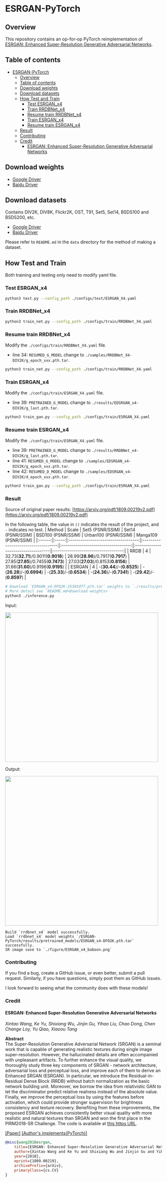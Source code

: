 # ESRGAN-PyTorch

## Overview

This repository contains an op-for-op PyTorch reimplementation of [ESRGAN: Enhanced Super-Resolution Generative Adversarial Networks](https://arxiv.org/abs/1809.00219v2).

## Table of contents

- [ESRGAN-PyTorch](#esrgan-pytorch)
    - [Overview](#overview)
    - [Table of contents](#table-of-contents)
    - [Download weights](#download-weights)
    - [Download datasets](#download-datasets)
    - [How Test and Train](#how-test-and-train)
        - [Test ESRGAN_x4](#test-esrganx4)
        - [Train RRDBNet_x4](#train-rrdbnetx4)
        - [Resume train RRDBNet_x4](#resume-train-rrdbnetx4)
        - [Train ESRGAN_x4](#train-esrganx4)
        - [Resume train ESRGAN_x4](#resume-train-esrganx4)
    - [Result](#result)
    - [Contributing](#contributing)
    - [Credit](#credit)
        - [ESRGAN: Enhanced Super-Resolution Generative Adversarial Networks](#esrgan-enhanced-super-resolution-generative-adversarial-networks)

## Download weights

- [Google Driver](https://drive.google.com/drive/folders/17ju2HN7Y6pyPK2CC_AqnAfTOe9_3hCQ8?usp=sharing)
- [Baidu Driver](https://pan.baidu.com/s/1yNs4rqIb004-NKEdKBJtYg?pwd=llot)

## Download datasets

Contains DIV2K, DIV8K, Flickr2K, OST, T91, Set5, Set14, BSDS100 and BSDS200, etc.

- [Google Driver](https://drive.google.com/drive/folders/1A6lzGeQrFMxPqJehK9s37ce-tPDj20mD?usp=sharing)
- [Baidu Driver](https://pan.baidu.com/s/1o-8Ty_7q6DiS3ykLU09IVg?pwd=llot)

Please refer to `README.md` in the `data` directory for the method of making a dataset.

## How Test and Train

Both training and testing only need to modify yaml file. 

### Test ESRGAN_x4

```bash
python3 test.py --config_path ./configs/test/ESRGAN_X4.yaml
```

### Train RRDBNet_x4

```bash
python3 train_net.py --config_path ./configs/train/RRDBNet_X4.yaml
```

### Resume train RRDBNet_x4

Modify the `./configs/train/RRDBNet_X4.yaml` file.

- line 34: `RESUMED_G_MODEL` change to `./samples/RRDBNet_X4-DIV2K/g_epoch_xxx.pth.tar`.

```bash
python3 train_net.py --config_path ./configs/train/RRDBNet_X4.yaml
```

### Train ESRGAN_x4

Modify the `./configs/train/ESRGAN_X4.yaml` file.

- line 39: `PRETRAINED_G_MODEL` change to `./results/EDSRGAN_x4-DIV2K/g_last.pth.tar`.

```bash
python3 train_gan.py --config_path ./configs/train/ESRGAN_X4.yaml
```

### Resume train ESRGAN_x4

Modify the `./configs/train/ESRGAN_X4.yaml` file.

- line 39: `PRETRAINED_G_MODEL` change to `./results/RRDBNet_x4-DIV2K/g_last.pth.tar`.
- line 41: `RESUMED_G_MODEL` change to `./samples/EDSRGAN_x4-DIV2K/g_epoch_xxx.pth.tar`.
- line 42: `RESUMED_D_MODEL` change to `./samples/EDSRGAN_x4-DIV2K/d_epoch_xxx.pth.tar`.

```bash
python3 train_gan.py --config_path ./configs/train/ESRGAN_X4.yaml
```

### Result

Source of original paper results: [https://arxiv.org/pdf/1809.00219v2.pdf](https://arxiv.org/pdf/1809.00219v2.pdf)

In the following table, the value in `()` indicates the result of the project, and `-` indicates no test.
| Method | Scale |          Set5 (PSNR/SSIM)           |          Set14 (PSNR/SSIM)          |         BSD100 (PSNR/SSIM)          |        Urban100 (PSNR/SSIM)         |        Manga109 (PSNR/SSIM)         |
|:------:|:-----:|:-----------------------------------:|:-----------------------------------:|:-----------------------------------:|:-----------------------------------:|:-----------------------------------:|
|  RRDB  |   4   | 32.73(**32.71**)/0.9011(**0.9018**) | 28.99(**28.96**)/0.7917(**0.7917**) | 27.85(**27.85**)/0.7455(**0.7473**) | 27.03(**27.03**)/0.8153(**0.8156**) | 31.66(**31.60**)/0.9196(**0.9195**) |
| ESRGAN |   4   |     -(**30.44**)/-(**0.8525**)      |     -(**26.28**)/-(**0.6994**)      |     -(**25.33**)/-(**0.6534**)      |     -(**24.36**)/-(**0.7341**)      |     -(**29.42**)/-(**0.8597**)      |

```bash
# Download `ESRGAN_x4-DFO2K-25393df7.pth.tar` weights to `./results/pretrained_models`
# More detail see `README.md<Download weights>`
python3 ./inference.py
```

Input: 

<span align="center"><img width="492" height="480" src="figure/baboon.png"/></span>

Output: 

<span align="center"><img width="492" height="480" src="figure/ESRGAN_x4_baboon.png"/></span>

```text
Build `rrdbnet_x4` model successfully.
Load `rrdbnet_x4` model weights `/ESRGAN-PyTorch/results/pretrained_models/ESRGAN_x4-DFO2K.pth.tar` successfully.
SR image save to `./figure/ESRGAN_x4_baboon.png`

```

### Contributing

If you find a bug, create a GitHub issue, or even better, submit a pull request. Similarly, if you have questions, simply post them as GitHub issues.

I look forward to seeing what the community does with these models!

### Credit

#### ESRGAN: Enhanced Super-Resolution Generative Adversarial Networks

_Xintao Wang, Ke Yu, Shixiang Wu, Jinjin Gu, Yihao Liu, Chao Dong, Chen Change Loy, Yu Qiao, Xiaoou Tang_ <br>

**Abstract** <br>
The Super-Resolution Generative Adversarial Network (SRGAN) is a seminal work that is capable of generating realistic textures during single image
super-resolution. However, the hallucinated details are often accompanied with unpleasant artifacts. To further enhance the visual quality, we
thoroughly study three key components of SRGAN - network architecture, adversarial loss and perceptual loss, and improve each of them to derive an
Enhanced SRGAN (ESRGAN). In particular, we introduce the Residual-in-Residual Dense Block (RRDB) without batch normalization as the basic network
building unit. Moreover, we borrow the idea from relativistic GAN to let the discriminator predict relative realness instead of the absolute value.
Finally, we improve the perceptual loss by using the features before activation, which could provide stronger supervision for brightness consistency
and texture recovery. Benefiting from these improvements, the proposed ESRGAN achieves consistently better visual quality with more realistic and
natural textures than SRGAN and won the first place in the PIRM2018-SR Challenge. The code is available
at [this https URL](https://github.com/xinntao/ESRGAN).

[[Paper]](https://arxiv.org/pdf/1809.00219v2.pdf) [[Author's implements(PyTorch)]](https://github.com/xinntao/ESRGAN)

```bibtex
@misc{wang2018esrgan,
    title={ESRGAN: Enhanced Super-Resolution Generative Adversarial Networks},
    author={Xintao Wang and Ke Yu and Shixiang Wu and Jinjin Gu and Yihao Liu and Chao Dong and Chen Change Loy and Yu Qiao and Xiaoou Tang},
    year={2018},
    eprint={1809.00219},
    archivePrefix={arXiv},
    primaryClass={cs.CV}
}
```
